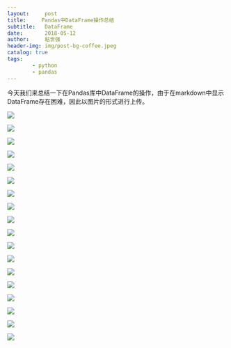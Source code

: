 ```yaml
---
layout:     post
title:     Pandas中DataFrame操作总结
subtitle:   DataFrame
date:       2018-05-12
author:     粘世强
header-img: img/post-bg-coffee.jpeg
catalog: true
tags:
        - python
        - pandas
---
```

今天我们来总结一下在Pandas库中DataFrame的操作，由于在markdown中显示DataFrame存在困难，因此以图片的形式进行上传。

![](https://github.com/nianshiqiang/nianshiqiang.github.io/blob/master/contentimg/dataframe/1.png?raw=true)

![](https://github.com/nianshiqiang/nianshiqiang.github.io/blob/master/contentimg/dataframe/2.png?raw=true)

![](https://github.com/nianshiqiang/nianshiqiang.github.io/blob/master/contentimg/dataframe/3.png?raw=true)

![](https://github.com/nianshiqiang/nianshiqiang.github.io/blob/master/contentimg/dataframe/4.png?raw=true)

![](https://github.com/nianshiqiang/nianshiqiang.github.io/blob/master/contentimg/dataframe/5.png?raw=true)

![](https://github.com/nianshiqiang/nianshiqiang.github.io/blob/master/contentimg/dataframe/6.png?raw=true)

![](https://github.com/nianshiqiang/nianshiqiang.github.io/blob/master/contentimg/dataframe/7.png?raw=true)

![](https://github.com/nianshiqiang/nianshiqiang.github.io/blob/master/contentimg/dataframe/8.png?raw=true)

![](https://github.com/nianshiqiang/nianshiqiang.github.io/blob/master/contentimg/dataframe/9.png?raw=true)

![](https://github.com/nianshiqiang/nianshiqiang.github.io/blob/master/contentimg/dataframe/10.png?raw=true)

![](https://github.com/nianshiqiang/nianshiqiang.github.io/blob/master/contentimg/dataframe/11.png?raw=true)

![](https://github.com/nianshiqiang/nianshiqiang.github.io/blob/master/contentimg/dataframe/12.png?raw=true)

![](https://github.com/nianshiqiang/nianshiqiang.github.io/blob/master/contentimg/dataframe/13.png?raw=true)

![](https://github.com/nianshiqiang/nianshiqiang.github.io/blob/master/contentimg/dataframe/14.png?raw=true)

![](https://github.com/nianshiqiang/nianshiqiang.github.io/blob/master/contentimg/dataframe/15.png?raw=true)

![](https://github.com/nianshiqiang/nianshiqiang.github.io/blob/master/contentimg/dataframe/16.png?raw=true)

![](https://github.com/nianshiqiang/nianshiqiang.github.io/blob/master/contentimg/dataframe/17.png?raw=true)

![](https://github.com/nianshiqiang/nianshiqiang.github.io/blob/master/contentimg/dataframe/18.png?raw=true)

